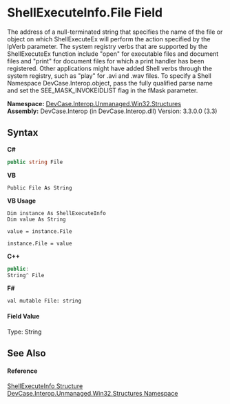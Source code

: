 # ShellExecuteInfo.File Field
 

The address of a null-terminated string that specifies the name of the file or object on which ShellExecuteEx will perform the action specified by the lpVerb parameter. The system registry verbs that are supported by the ShellExecuteEx function include "open" for executable files and document files and "print" for document files for which a print handler has been registered. Other applications might have added Shell verbs through the system registry, such as "play" for .avi and .wav files. To specify a Shell Namespace DevCase.Interop.object, pass the fully qualified parse name and set the SEE_MASK_INVOKEIDLIST flag in the fMask parameter.

**Namespace:**&nbsp;<a href="N_DevCase_Interop_Unmanaged_Win32_Structures">DevCase.Interop.Unmanaged.Win32.Structures</a><br />**Assembly:**&nbsp;DevCase.Interop (in DevCase.Interop.dll) Version: 3.3.0.0 (3.3)

## Syntax

**C#**<br />
``` C#
public string File
```

**VB**<br />
``` VB
Public File As String
```

**VB Usage**<br />
``` VB Usage
Dim instance As ShellExecuteInfo
Dim value As String

value = instance.File

instance.File = value
```

**C++**<br />
``` C++
public:
String^ File
```

**F#**<br />
``` F#
val mutable File: string
```


#### Field Value
Type: String

## See Also


#### Reference
<a href="T_DevCase_Interop_Unmanaged_Win32_Structures_ShellExecuteInfo">ShellExecuteInfo Structure</a><br /><a href="N_DevCase_Interop_Unmanaged_Win32_Structures">DevCase.Interop.Unmanaged.Win32.Structures Namespace</a><br />